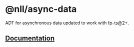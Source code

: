 # @nll/async-data

ADT for asynchronous data updated to work with [fp-ts@2+](https://github.com/gcanti/fp-ts).

## [Documentation](https://nullpub.github.io/async-data/)
